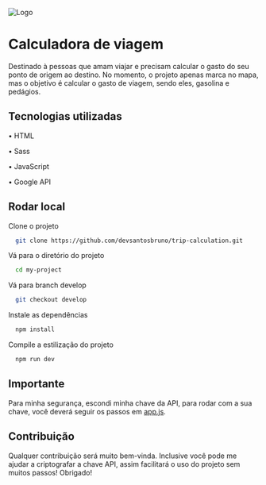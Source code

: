 
![Logo](https://cdn.freelogodesign.org/files/53863dd878d541b9b248b563354c2495/thumb/logo_200x200.png?v=637875531560000000)
# Calculadora de viagem

Destinado à pessoas que amam viajar e precisam calcular o gasto do seu ponto de origem ao destino. No momento, o projeto apenas marca no mapa, mas o objetivo é calcular o gasto de viagem, sendo eles, gasolina e pedágios.
## Tecnologias utilizadas


•   HTML

•   Sass

•   JavaScript

•   Google API
## Rodar local

Clone o projeto

```bash
  git clone https://github.com/devsantosbruno/trip-calculation.git
```

Vá para o diretório do projeto

```bash
  cd my-project
```

Vá para branch develop

```bash
  git checkout develop
```

Instale as dependências

```bash
  npm install
```

Compile a estilização do projeto

```bash
  npm run dev
```


## Importante
Para minha segurança, escondi minha chave da API, para rodar com a sua chave, você deverá seguir os passos em [app.js](https://github.com/devsantosbruno/trip-calculation/blob/develop/src/js/app.js).
## Contribuição
Qualquer contribuição será muito bem-vinda. Inclusive você pode me ajudar a criptografar a chave API, assim facilitará o uso do projeto sem muitos passos! Obrigado!
